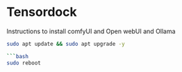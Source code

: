 # Tensordock
Instructions to install comfyUI and Open webUI and Ollama


```bash
sudo apt update && sudo apt upgrade -y

```bash
sudo reboot
